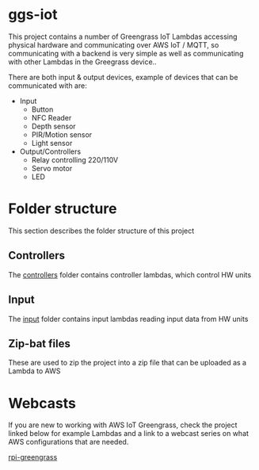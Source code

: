 # ggs-iot
This project contains a number of Greengrass IoT Lambdas accessing physical hardware and communicating over AWS IoT / MQTT, so communicating with a backend is very simple as well as communicating with other Lambdas in the Greegrass device..

There are both input & output devices, example of devices that can be communicated with are:
* Input
  * Button
  * NFC Reader
  * Depth sensor
  * PIR/Motion sensor
  * Light sensor
* Output/Controllers
  * Relay controlling 220/110V
  * Servo motor
  * LED

# Folder structure
This section describes the folder structure of this project

## Controllers
The [controllers](./controllers/README.md) folder contains controller lambdas, which control HW units

## Input
The [input](./input/README.md) folder contains input lambdas reading input data from HW units

## Zip-bat files
These are used to zip the project into a zip file that can be uploaded as a Lambda to AWS

# Webcasts
If you are new to working with AWS IoT Greengrass, check the project linked below for example Lambdas and a link to a webcast series on what AWS configurations that are needed. 

[rpi-greengrass](https://github.com/miman/rpi-greengrass)
